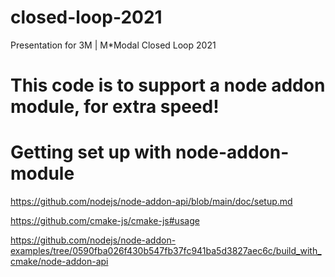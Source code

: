 # closed-loop-2021
Presentation for 3M | M*Modal Closed Loop 2021

# This code is to support a node addon module, for extra speed!

# Getting set up with node-addon-module

https://github.com/nodejs/node-addon-api/blob/main/doc/setup.md

https://github.com/cmake-js/cmake-js#usage

https://github.com/nodejs/node-addon-examples/tree/0590fba026f430b547fb37fc941ba5d3827aec6c/build_with_cmake/node-addon-api